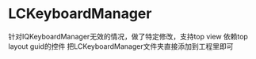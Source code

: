 # LCKeyboardManager
针对IQKeyboardManager无效的情况，做了特定修改，支持top view 依赖top layout guid的控件
把LCKeyboardManager文件夹直接添加到工程里即可
